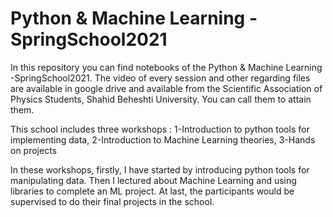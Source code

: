 # Python & Machine Learning -SpringSchool2021

In this repository you can find notebooks of the Python & Machine Learning -SpringSchool2021. The video of every session and other regarding files are available in google drive and available from the Scientific Association of Physics Students, Shahid Beheshti University. You can call them to attain them. 

This school includes three workshops : 1-Introduction to python tools for implementing
data, 2-Introduction to Machine Learning theories, 3-Hands on projects

In these workshops, firstly, I have started by introducing python tools for manipulating data.
Then I lectured about Machine Learning and using libraries to complete an ML project. At last,
the participants would be supervised to do their final projects in the school.
